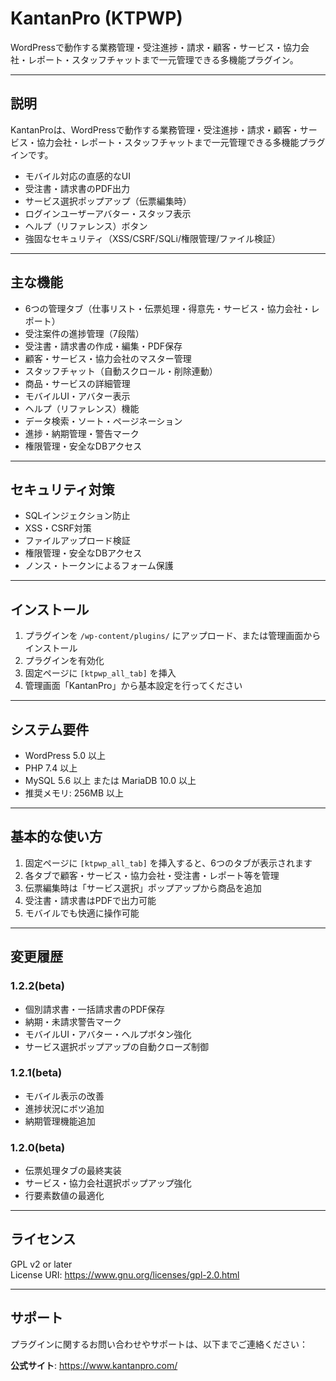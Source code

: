 # KantanPro (KTPWP)

WordPressで動作する業務管理・受注進捗・請求・顧客・サービス・協力会社・レポート・スタッフチャットまで一元管理できる多機能プラグイン。

---

## 説明
KantanProは、WordPressで動作する業務管理・受注進捗・請求・顧客・サービス・協力会社・レポート・スタッフチャットまで一元管理できる多機能プラグインです。
- モバイル対応の直感的なUI
- 受注書・請求書のPDF出力
- サービス選択ポップアップ（伝票編集時）
- ログインユーザーアバター・スタッフ表示
- ヘルプ（リファレンス）ボタン
- 強固なセキュリティ（XSS/CSRF/SQLi/権限管理/ファイル検証）

---

## 主な機能
- 6つの管理タブ（仕事リスト・伝票処理・得意先・サービス・協力会社・レポート）
- 受注案件の進捗管理（7段階）
- 受注書・請求書の作成・編集・PDF保存
- 顧客・サービス・協力会社のマスター管理
- スタッフチャット（自動スクロール・削除連動）
- 商品・サービスの詳細管理
- モバイルUI・アバター表示
- ヘルプ（リファレンス）機能
- データ検索・ソート・ページネーション
- 進捗・納期管理・警告マーク
- 権限管理・安全なDBアクセス

---

## セキュリティ対策
- SQLインジェクション防止
- XSS・CSRF対策
- ファイルアップロード検証
- 権限管理・安全なDBアクセス
- ノンス・トークンによるフォーム保護

---

## インストール
1. プラグインを `/wp-content/plugins/` にアップロード、または管理画面からインストール
2. プラグインを有効化
3. 固定ページに `[ktpwp_all_tab]` を挿入
4. 管理画面「KantanPro」から基本設定を行ってください

---

## システム要件
- WordPress 5.0 以上
- PHP 7.4 以上
- MySQL 5.6 以上 または MariaDB 10.0 以上
- 推奨メモリ: 256MB 以上

---

## 基本的な使い方
1. 固定ページに `[ktpwp_all_tab]` を挿入すると、6つのタブが表示されます
2. 各タブで顧客・サービス・協力会社・受注書・レポート等を管理
3. 伝票編集時は「サービス選択」ポップアップから商品を追加
4. 受注書・請求書はPDFで出力可能
5. モバイルでも快適に操作可能

---

## 変更履歴
### 1.2.2(beta)
- 個別請求書・一括請求書のPDF保存
- 納期・未請求警告マーク
- モバイルUI・アバター・ヘルプボタン強化
- サービス選択ポップアップの自動クローズ制御

### 1.2.1(beta)
- モバイル表示の改善
- 進捗状況にボツ追加
- 納期管理機能追加

### 1.2.0(beta)
- 伝票処理タブの最終実装
- サービス・協力会社選択ポップアップ強化
- 行要素数値の最適化

---

## ライセンス
GPL v2 or later  
License URI: https://www.gnu.org/licenses/gpl-2.0.html

---

## サポート
プラグインに関するお問い合わせやサポートは、以下までご連絡ください：

**公式サイト**: https://www.kantanpro.com/